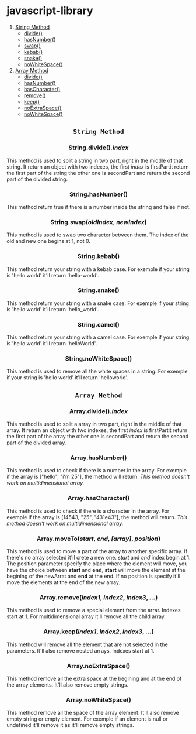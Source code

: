 # javascript-library

1. [String Method](#string-method)
    * [divide()](#stringdivide)
    * [hasNumber()](#stringhasnumber)
    * [swap()](#stringswapoldindex-newindex)
    * [kebab()](#stringkebab)
    * [snake()](#stringsnake)
    * [noWhiteSpace()](#stringnowhtespace)
2. [Array Method](#array-method)
    * [divide()](#arraydivide)
    * [hasNumber()](#arrayhasnumber)
    * [hasCharacter()](#arrayhascharacter)
    * [remove()](#arrayremoveindex1-index2-index3-)
    * [keep()](#arraykeepindex1-index2-index3-)
    * [noExtraSpace()](#arraynoextraspace)
    * [noWhiteSpace()](#arraynowhitespace)

## <p align="center">`String Method`</p>
### <p align="center">String.divide()*.index*</p>
This method is used to split a string in two part, right in the middle of that string. It return an object with two indexes, the first *index* is firstPartit return the first part of the string the other one is secondPart and return the second part of the divided string.

### <p align="center">String.hasNumber()</p>
This method return true if there is a number inside the string and false if not.

### <p align="center">String.swap(*oldIndex*, *newIndex*)</p>
This method is used to swap two character between them. The index of the old and new one begins at 1, not 0.

### <p align="center">String.kebab()</p>
This method return your string with a kebab case. For exemple if your string is 'hello world' it'll return 'hello-world'.

### <p align="center">String.snake()</p>
This method return your string with a snake case. For exemple if your string is 'hello world' it'll return 'hello_world'.

### <p align="center">String.camel()</p>
This method return your string with a camel case. For exemple if your string is 'hello world' it'll return 'helloWorld'.

### <p align="center">String.noWhiteSpace()</p>
This method is used to remove all the white spaces in a string. For exemple if your string is 'hello world' it'll return 'helloworld'.

## <p align="center">`Array Method`</p>
### <p align="center">Array.divide()*.index*</p>
This method is used to split a array in two part, right in the middle of that array. It return an object with two indexes, the first *index* is firstPartit return the first part of the array the other one is secondPart and return the second part of the divided array. 
### <p align="center">Array.hasNumber()</p>
This method is used to check if there is a number in the array. For exemple if the array is ["hello", "i'm 25"], the method will return. *This method doesn't work on multidimensional array.*
### <p align="center">Array.hasCharacter()</p>
This method is used to check if there is a character in the array. For exemple if the array is [14543, "25", "431e43"], the method will return. *This method doesn't work on multidimensional array.*
### <p align="center">Array.moveTo(*start*, *end*, *[array]*, *position*)</p>
This method is used to move a part of the array to another specific array. If there's no array selected it'll crete a new one. *start* and *end* index begin at 1. The position parameter specify the place where the element will move, you have the choice between **start** and **end**, **start** will move the element at the begining of the newArrat and **end** at the end. If no position is specify it'll move the elements at the end of the new array. 
### <p align="center">Array.remove(*index1*, *index2*, *index3*, *...*)</p>
This method is used to remove a special element from the arrat. Indexes start at 1. For multidimensional array it'll remove all the child array.

### <p align="center">Array.keep(*index1*, *index2*, *index3*, *...*)</p>
This method will remove all the element that are not selected in the parameters. It'll also remove nested arrays. Indexes start at 1.

### <p align="center">Array.noExtraSpace()</p>
This method remove all the extra space at the begining and at the end of the array elements. It'll also remove empty strings.

### <p align="center">Array.noWhiteSpace()</p>
This method remove all the space of the array element. It'll also remove empty string or empty element. For exemple if an element is null or undefined it'll remove it as it'll remove empty strings.
